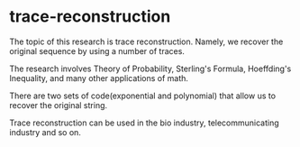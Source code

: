 # trace-reconstruction
The topic of this research is trace reconstruction. Namely, we recover the original sequence by using a number of traces. 

The research involves Theory of Probability, Sterling's Formula, Hoeffding's Inequality, and many other applications of math.

There are two sets of code(exponential and polynomial) that allow us to recover the original string. 

Trace reconstruction can be used in the bio industry, telecommunicating industry and so on.
